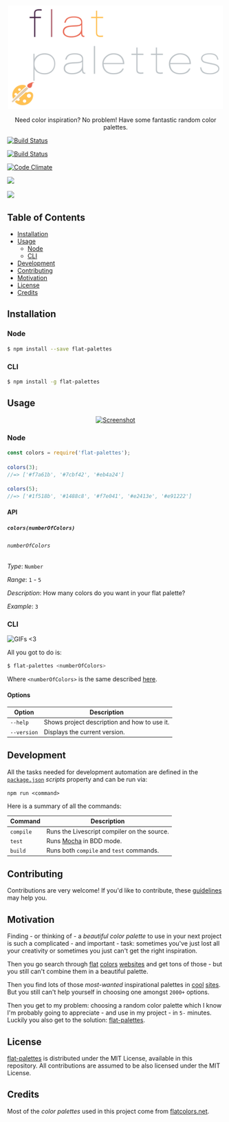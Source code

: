 <p align="center">
  <a href="">
    <img alt="Logo" src="logo.png" width="500px">
  </a>
</p>

<p align="center">
  Need color inspiration? No problem! Have some fantastic random color palettes.
</p>

<p align="center">

  <a href="https://codeship.com/projects/"><img alt="Build Status" src="https://codeship.com/projects//status?branch=master"></a>

  <a href="https://travis-ci.org/mabrasil/flat-palettes"><img alt="Build Status" src="https://travis-ci.org/mabrasil/flat-palettes.svg?branch=master"></a>

  <a href="https://codeclimate.com/github/mabrasil/flat-palettes"><img alt="Code Climate" src="https://codeclimate.com/github/mabrasil/flat-palettes/badges/gpa.svg"/></a>

  <a href="https://david-dm.org/mabrasil/flat-palettes" title="Dependency status"><img src="https://david-dm.org/mabrasil/flat-palettes.svg"/></a>

  <a href="https://david-dm.org/mabrasil/flat-palettes#info=devDependencies" title="devDependency status"><img src="https://david-dm.org/mabrasil/flat-palettes/dev-status.svg"/></a>

</p>

## Table of Contents

- [Installation](#installation)
- [Usage](#usage)
  - [Node](#node)
  - [CLI](#cli)
- [Development](#development)
- [Contributing](#contributing)
- [Motivation](#motivation)
- [License](#license)
- [Credits](#credits)

## Installation

### Node

```sh
$ npm install --save flat-palettes
```

### CLI

```sh
$ npm install -g flat-palettes
```

## Usage

<p align="center">
  <a href="">
    <img alt="Screenshot" src="http://i.imgur.com/M3jdU2P.png" width="700px">
  </a>
</p>

### Node

```js
const colors = require('flat-palettes');

colors(3);
//=> ['#f7a61b', '#7cbf42', '#eb4a24']

colors(5);
//=> ['#1f518b', '#1488c8', '#f7e041', '#e2413e', '#e91222']
```

#### API

##### `colors(numberOfColors)`

###### `numberOfColors`

*Type*: `Number`

*Range*: `1` - `5`

*Description*: How many colors do you want in your flat palette?

*Example*: `3`

### CLI

![GIFs <3](http://i.imgur.com/OJUc35K.gif)

All you got to do is:

```sh
$ flat-palettes <numberOfColors>
```

Where `<numberOfColors>` is the same described [here](#numberofcolors).

#### Options

| **Option**  |               **Description**                |
|-------------|----------------------------------------------|
| `--help`    | Shows project description and how to use it. |
| `--version` | Displays the current version.                |

## Development

All the tasks needed for development automation are defined in the
[`package.json`](package.json) *scripts* property and can be run via:

`npm run <command>`

Here is a summary of all the commands:

|  **Command**  |                 **Description**                 |
|---------------|-------------------------------------------------|
| `compile`     | Runs the Livescript compiler on the source.     |
| `test`        | Runs [Mocha](https://mochajs.org/) in BDD mode. |
| `build`       | Runs both `compile` and `test` commands.        |

## Contributing

Contributions are very welcome! If you'd like to contribute, these
[guidelines](CONTRIBUTING.md) may help you.

## Motivation

Finding - or thinking of - a *beautiful color palette* to use in your next
project is such a complicated - and important - task: sometimes you've just
lost all your creativity or sometimes you just can't get the right inspiration.

Then you go search through [flat](http://flatuicolors.com/)
[colors](http://www.flatuicolorpicker.com/)
[websites](http://www.flatcolorsui.com/) and get tons of those - but you still
can't combine them in a beautiful palette.

Then you find lots of those *most-wanted* inspirational palettes in
[cool](http://flatcolors.net/palettes)
[sites](http://www.dtelepathy.com/blog/inspiration/24-flat-designs-with-compelling-color-palettes).
But you still can't help yourself in choosing one amongst `2000+` options.

Then you get to my problem: choosing a random color palette which I know I'm
probably going to appreciate - and use in my project - in `5-` minutes. Luckily
you also get to the solution:
[flat-palettes](https://github.com/mabrasil/flat-palettes).

## License

[flat-palettes](https://github.com/mabrasil/flat-palettes) is distributed under
the MIT License, available in this repository. All contributions are assumed to
be also licensed under the MIT License.

## Credits

Most of the *color palettes* used in this project come from
[flatcolors.net](http://flatcolors.net/).

